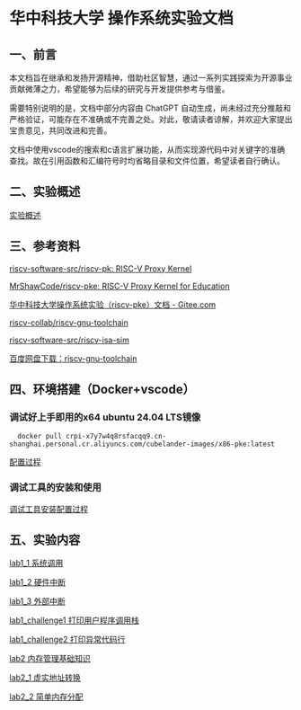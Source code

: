 # 华中科技大学 操作系统实验文档
## 一、前言

本文档旨在继承和发扬开源精神，借助社区智慧，通过一系列实践探索为开源事业贡献微薄之力，希望能够为后续的研究与开发提供参考与借鉴。

需要特别说明的是，文档中部分内容由 ChatGPT 自动生成，尚未经过充分推敲和严格验证，可能存在不准确或不完善之处。对此，敬请读者谅解，并欢迎大家提出宝贵意见，共同改进和完善。

文档中使用vscode的搜索和c语言扩展功能，从而实现源代码中对关键字的准确查找。故在引用函数和汇编符号时均省略目录和文件位置，希望读者自行确认。

## 二、实验概述

[实验概述](lab/实验概述.md)


## 三、参考资料

[riscv-software-src/riscv-pk: RISC-V Proxy Kernel](https://github.com/riscv-software-src/riscv-pk.git)

[MrShawCode/riscv-pke: RISC-V Proxy Kernel for Education](https://github.com/MrShawCode/riscv-pke)

[华中科技大学操作系统实验（riscv-pke）文档 - Gitee.com](https://gitee.com/hustos/pke-doc/tree/master)

[riscv-collab/riscv-gnu-toolchain](https://github.com/riscv-collab/riscv-gnu-toolchain)

[riscv-software-src/riscv-isa-sim](https://github.com/riscv-software-src/riscv-isa-sim)

[百度网盘下载：riscv-gnu-toolchain](https://pan.baidu.com/s/1Z9xKV_UY2Li_SxYrbJT5Zw?pwd=cpbf)


## 四、环境搭建（Docker+vscode）
### 调试好上手即用的x64 ubuntu 24.04 LTS镜像
```
  docker pull crpi-x7y7w4q8rsfacqq9.cn-shanghai.personal.cr.aliyuncs.com/cubelander-images/x86-pke:latest
```
[配置过程](lab/环境配置.md)

### 调试工具的安装和使用

[调试工具安装配置过程](lab/调试工具.md)


## 五、实验内容

[lab1_1 系统调用](lab/lab1_1.md)

[lab1_2 硬件中断](lab/lab1_2.md)

[lab1_3 外部中断](lab/lab1_3.md)

[lab1_challenge1 打印用户程序调用栈](lab/lab1_challenge1.md)

[lab1_challenge2 打印异常代码行](lab/lab1_challenge2.md)

[lab2 内存管理基础知识](lab/lab2.md)

[lab2_1 虚实地址转换](lab/lab2_1.md)

[lab2_2 简单内存分配](lab/lab2_2.md)